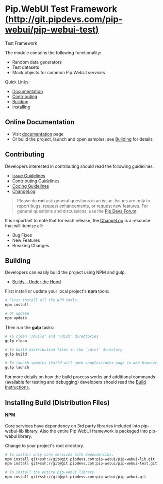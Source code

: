 # Pip.WebUI Test Framework [(http://git.pipdevs.com/pip-webui/pip-webui-test)](http://git.pipdevs.com/pip-webui/pip-webui-test)

Test Framework 

The module contains the following functionality:

* Random data generators
* Test datasets
* Mock objects for common Pip.WebUI services

Quick Links:

* [Documentation](#documentation)
* [Contributing](#contributing)
* [Building](#building)
* [Installing](#installing)

## <a name="documentation"></a> Online Documentation

- Visit [documentation](doc/index.md) page
- Or build the project, launch and open samples; see [Building](#building) for details
   
## <a name="contributing"></a> Contributing

Developers interested in contributing should read the following guidelines:

- [Issue Guidelines](docs/guides/CONTRIBUTING.md#submit)
- [Contributing Guidelines](docs/guides/CONTRIBUTING.md)
- [Coding Guidelines](docs/guides/CODING.md)
- [ChangeLog](CHANGELOG.md)

> Please do **not** ask general questions in an issue. Issues are only to report bugs, request
  enhancements, or request new features. For general questions and discussions, use the
  [Pip Devs Forum](https://groups.google.com/forum/#!forum/pipdevs).

It is important to note that for each release, the [ChangeLog](CHANGELOG.md) is a resource that will
itemize all:

- Bug Fixes
- New Features
- Breaking Changes
   
## <a name="building"></a> Building

Developers can easily build the project using NPM and gulp.

* [Builds - Under the Hood](docs/guides/BUILD.md)

First install or update your local project's **npm** tools:

```bash
# First install all the NPM tools:
npm install

# Or update
npm update
```

Then run the **gulp** tasks:

```bash
# To clean '/build' and '/dist' directories
gulp clean

# To build distribution files in the `/dist` directory
gulp build

# To launch samples (build will open samples/index page in web browser)
gulp launch
```

For more details on how the build process works and additional commands (available for testing and
debugging) developers should read the [Build Instructions](docs/guides/BUILD.md).

## <a name="installing"></a> Installing Build (Distribution Files)

#### NPM

Core services have dependency on 3rd party libraries included into pip-webui-lib library.
Also the entire Pip WebUI framework is packaged into pip-webui library.

Change to your project's root directory.

```bash
# To install only core services with dependencies.
npm install git+ssh://git@git.pipdevs.com:pip-webui/pip-webui-lib.git
npm install git+ssh://git@git.pipdevs.com:pip-webui/pip-webui-test.git

# To install the entire pip-webui library
npm install git+ssh://git@git.pipdevs.com:pip-webui/pip-webui.git
```
